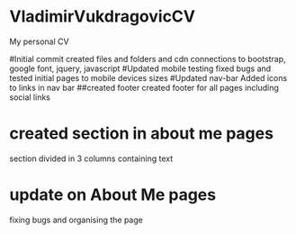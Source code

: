 # VladimirVukdragovicCV
My personal CV

#Initial commit
created files and folders and cdn connections to bootstrap, google font, jquery, javascript
#Updated mobile testing
fixed bugs and tested initial pages to mobile devices sizes
#Updated nav-bar 
Added icons to links in nav bar
##created footer
created footer for all pages including social links
# created section in about me pages
section divided in 3 columns containing text
# update on About Me pages
fixing bugs and organising the page